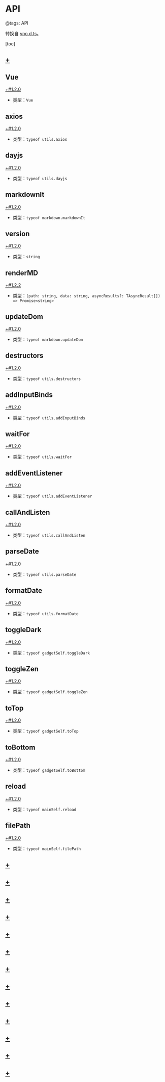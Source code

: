# API

@tags: API

转换自 [vno.d.ts](https://github.com/akrisrn/v-no/blob/master/src/vno.d.ts)。

[toc]

## [+](/api/definition.md)

## Vue

[+#1.2.0](/snippets/version-when-last-update.md)

- 类型：`Vue`

## axios

[+#1.2.0](/snippets/version-when-last-update.md)

- 类型：`typeof utils.axios`

## dayjs

[+#1.2.0](/snippets/version-when-last-update.md)

- 类型：`typeof utils.dayjs`

## markdownIt

[+#1.2.0](/snippets/version-when-last-update.md)

- 类型：`typeof markdown.markdownIt`

## version

[+#1.2.0](/snippets/version-when-last-update.md)

- 类型：`string`

## renderMD

[+#1.2.2](/snippets/version-when-last-update.md)

- 类型：`(path: string, data: string, asyncResults?: TAsyncResult[]) => Promise<string>`

## updateDom

[+#1.2.0](/snippets/version-when-last-update.md)

- 类型：`typeof markdown.updateDom`

## destructors

[+#1.2.0](/snippets/version-when-last-update.md)

- 类型：`typeof utils.destructors`

## addInputBinds

[+#1.2.0](/snippets/version-when-last-update.md)

- 类型：`typeof utils.addInputBinds`

## waitFor

[+#1.2.0](/snippets/version-when-last-update.md)

- 类型：`typeof utils.waitFor`

## addEventListener

[+#1.2.0](/snippets/version-when-last-update.md)

- 类型：`typeof utils.addEventListener`

## callAndListen

[+#1.2.0](/snippets/version-when-last-update.md)

- 类型：`typeof utils.callAndListen`

## parseDate

[+#1.2.0](/snippets/version-when-last-update.md)

- 类型：`typeof utils.parseDate`

## formatDate

[+#1.2.0](/snippets/version-when-last-update.md)

- 类型：`typeof utils.formatDate`

## toggleDark

[+#1.2.0](/snippets/version-when-last-update.md)

- 类型：`typeof gadgetSelf.toggleDark`

## toggleZen

[+#1.2.0](/snippets/version-when-last-update.md)

- 类型：`typeof gadgetSelf.toggleZen`

## toTop

[+#1.2.0](/snippets/version-when-last-update.md)

- 类型：`typeof gadgetSelf.toTop`

## toBottom

[+#1.2.0](/snippets/version-when-last-update.md)

- 类型：`typeof gadgetSelf.toBottom`

## reload

[+#1.2.0](/snippets/version-when-last-update.md)

- 类型：`typeof mainSelf.reload`

## filePath

[+#1.2.0](/snippets/version-when-last-update.md)

- 类型：`typeof mainSelf.filePath`

## [+](/api/file.md)

## [+](/api/markdown.md)

## [+](/api/config.md)

## [+](/api/element.md)

## [+](/api/enums.md)

## [+](/api/path.md)

## [+](/api/regexp.md)

## [+](/api/store.md)

## [+](/api/utils.md)

## [+](/api/appSelf.md)

## [+](/api/articleSelf.md)

## [+](/api/gadgetSelf.md)

## [+](/api/mainSelf.md)

